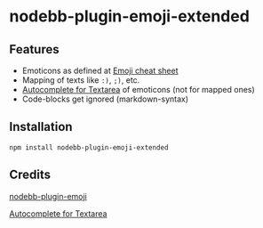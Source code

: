 # nodebb-plugin-emoji-extended

## Features

 + Emoticons as defined at [Emoji cheat sheet](http://www.emoji-cheat-sheet.com)
 + Mapping of texts like `:)`, `;)`, etc.
 + [Autocomplete for Textarea](https://github.com/yuku-t/jquery-textcomplete) of emoticons (not for mapped ones)
 + Code-blocks get ignored (markdown-syntax)

## Installation

    npm install nodebb-plugin-emoji-extended

## Credits

[nodebb-plugin-emoji](https://github.com/julianlam/nodebb-plugin-emoji)

[Autocomplete for Textarea](https://github.com/yuku-t/jquery-textcomplete)